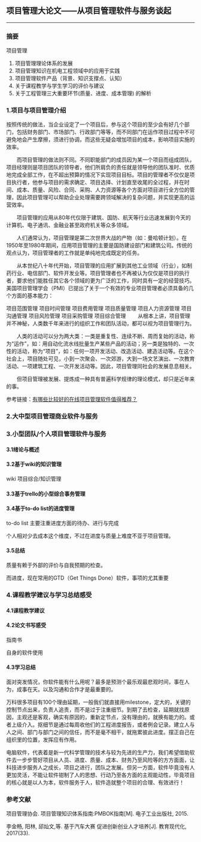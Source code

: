## 项目管理大论文——从项目管理软件与服务谈起

---

### 摘要

项目管理

1. 项目管理理论体系的发展
2. 项目管理知识在机电工程领域中的应用于实践
3. 项目管理软件产品（背景、知识支撑点、认知）
4. 关于课程教学与学生学习的评价与建议
5. 关于工程管理三大重要环节(质量、进度、成本管理)
   的解析

### 1.项目与项目管理介绍

按照传统的做法，当企业设定了一个项目后，参与这个项目的至少会有好几个部门，包括财务部门、市场部门、行政部门等等，而不同部门在运作项目过程中不可避免地会产生摩擦，须进行协调，而这些无疑会增加项目的成本，影响项目实施的效率。

　　而项目管理的做法则不同。不同职能部门的成员因为某一个项目而组成团队，项目经理则是项目团队的领导者，他们所肩负的责任就是领导他的团队准时、优质地完成全部工作，在不超出预算的情况下实现项目目标。项目的管理者不仅仅是项目执行者，他参与项目的需求确定、项目选择、计划直至收尾的全过程，并在时间、成本、质量、风险、合同、采购、人力资源等各个方面对项目进行全方位的管理，因此项目管理可以帮助企业处理需要跨领域解决的复杂问题，并实现更高的运营效率。

　　项目管理的应用从80年代仅限于建筑、国防、航天等行业迅速发展到今天的计算机、电子通讯、金融业甚至政府机关等众多领域。

　　人们通常认为，项目管理是第二次世界大战的产物（如：曼哈顿计划）。在1950年至1980年期间，应用项目管理的主要是国防建设部门和建筑公司。传统的观点认为，项目管理者的工作就是单纯地完成既定的任务。

　　从本世纪八十年代开始，项目管理的应用扩展到其他工业领域（行业），如制药行业、电信部门、软件开发业等。项目管理者也不再被认为仅仅是项目的执行者，要求他们能胜任其它各个领域的更为广泛的工作，同时具有一定的经营技巧。美国项目管理学会（PMI）已提出了关于一个有效的专业项目管理者必须具备的几个方面的基本能力：

项目范围管理
项目时间管理
项目费用管理
项目质量管理
项目人力资源管理
项目沟通管理
项目风险管理
项目采购管理
项目综合管理
　　从根本上讲，项目管理并不神秘，人类数千年来进行的组织工作和团队活动，都可以视为项目管理行为。

　　人类的活动可以分为两大类：一类是重复性、连续不断、周而复始的活动，称为“运作”，如：用自动化流水线批量生产某些产品的活动；另一类是独特的、一次性的活动，称为“项目”，如：任何一项开发活动、改造活动、建造活动等。在这个社会上，项目随处可见，小到一次聚会、一次郊游，大到一场文艺演出、一次教育活动、一项建筑工程、一次开发活动等。因此，项目管理同社会的发展息息相关。

　　但项目管理被发展、提炼成一种具有普遍科学规律的理论模式，却只是近年来的事。

参考链接：[有哪些比较好的在线项目管理软件值得推荐？](https://www.zhihu.com/question/19590553)

### 2.大中型项目管理商业软件与服务

### 3.小型团队/个人项目管理软件与服务

#### 3.1绪论与概述

#### 3.2基于wiki的知识管理

wiki 项目综合/知识管理

#### 3.3基于trello的小型综合事务管理

#### 3.4基于to-do list的进度管理

to-do list 主要注重进度方面的待办、进行与完成

个人相对少去成本这个维度，不过在进度与质量上难度不亚于项目管理。

#### 3.5总结

质量有赖于外部的评价与自我预期的检查。

而进度，现在常用的GTD（Get Things Done）软件，事项的尤其重要

### 4.课程教学建议与学习总结感受

#### 4.1课程教学建议

#### 4.2论文书写感受

指南书

自身的软件使用

#### 4.3学习总结

面对突发情况，你软件能有什么用呢？最多是预测个最乐观最悲观时间，事在人为，成事在天。以及沟通和合作才是最重要的。

万科很多项目有100个理由延期，一般我们就直接用milestone，定大的，关键的控制节点出来，负责人追责，而不是过于注重细节。到期了去检查，延期就找原因，主观还是客观，确实有原因的，重新定节点，没有理由的，就换有能力的。或者上级介入。抠细节是通过每周收他们的工程进度报告，或者例会记录。建立人与人之间、部门与部门之间的信任，而不是毫不相干，就拖累彼此进度。摆正自己在组织里的位置，发挥应有作用。

电脑软件，代表着是新一代科学管理的技术与较为先进的生产力，我们希望借助软件去一步步管好项目从人员、进度、质量、成本、财务乃至风险等的方方面面，让科技进步服务人之成长，项目之进行，团队之发展。但另一方面，软件毕竟没有人更加灵活，不能让软件钳制了人的思想、行动乃至各方面的主观能动性，毕竟项目的核心就是以人为本，软件服务于人，软件造就整个项目的合理、有效进行！

### 参考文献

项目管理协会. 项目管理知识体系指南:PMBOK指南[M]. 电子工业出版社, 2015.

李金畅, 阳林, 邱灿文,等. 基于汽车大赛 促进创新创业人才培养[J]. 教育现代化, 2017(33).


